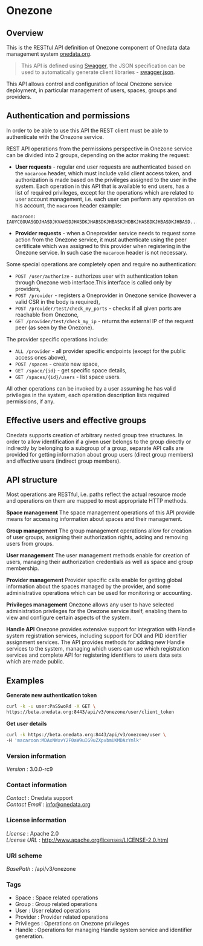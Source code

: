 # Onezone


<a name="overview"></a>
## Overview
This is the RESTful API definition of Onezone component of Onedata data management system [onedata.org](http://www.onedata.org).

> This API is defined using [Swagger](http://swagger.io/), the JSON specification can be used to automatically generate
> client libraries - [swagger.json](../../../swagger/onezone/swagger.json).

This API allows control and configuration of local Onezone service deployment, in particular management
of users, spaces, groups and providers.

## Authentication and permissions
In order to be able to use this API the REST client must be able to authenticate with the Onezone service.

REST API operations from the permissions perspective in Onezone service can be divided into 2 groups,
depending on the actor making the request:
 * **User requests** - regular end user requests are authenticated based on the `macaroon` header, which
 must include valid client access token, and authorization is made based on the privileges assigned
 to the user in the system. Each operation in this API that is available to end users, has a list of
 required privileges, except for the operations which are related to user account management, i.e.
 each user can perform any operation on his account, the `macaroon` header example:
 ```
   macaroon: IAUYCGOUASGDJHASDJKVAHSDJHASDKJHABSDKJHBASKJHDBKJHASBDKJHBASDKJHBASD...
 ```
 * **Provider requests** - when a Oneprovider service needs to request some action from the Onezone service,
 it must authenticate using the peer certificate which was assigned to this provider when registering
 in the Onezone service. In such case the `macaroon` header is not necessary.

Some special operations are completely open and require no authentication:
 * `POST /user/authorize` - authorizes user with authentication token through
 Onezone web interface.This interface is called only by providers, 
 * `POST /provider` - registers a Oneprovider in Onezone service 
 (however a valid CSR in the body is required),
 * `POST /provider/test/check_my_ports` - checks if all given ports 
 are reachable from Onezone,
 * `GET /provider/test/check_my_ip` - returns the external IP of the request peer (as seen by the Onezone).

The provider specific operations include:
 * `ALL /provider` - all provider specific endpoints (except for the public access ones above),
 * `POST /spaces` - create new space,
 * `GET /space/{id}` - get specific space details,
 * `GET /spaces/{id}/users` - list space users.
 
All other operations can be invoked by a user assuming he has valid privileges in the system,
each operation description lists required permissions, if any.

## Effective users and effective groups
Onedata supports creation of arbitrary nested group tree structures. In order to allow identification
if a given user belongs to the group directly or indirectly by belonging to a subgroup of a group,
separate API calls are provided for getting information about group users (direct group members) and 
effective users (indirect group members).

## API structure
Most operations are RESTful, i.e. paths reflect the actual resource mode and operations on them are mapped to
most appropriate HTTP methods.

**Space management**
The space management operations of this API provide means for accessing information about spaces 
and their management.

**Group management**
The group management operations allow for creation of user groups, assigning their authorization rights,
adding and removing users from groups.

**User management**
The user management methods enable for creation of users, managing their authorization
credentials as well as space and group membership.

**Provider management**
Provider specific calls enable for getting global information about the spaces managed by the provider,
and some administrative operations which can be used for monitoring or accounting.

**Privileges management**
Onezone allows any user to have selected administration privileges for the Onezone service itself,
enabling them to view and configure certain aspects of the system.

**Handle API**
Onezone provides extensive support for integration with Handle system registration
services, including support for DOI and PID identifier assignment services. The API
provides methods for adding new Handle services to the system, managing which users
can use which registration services and complete API for registering identifiers to
users data sets which are made public.


## Examples

**Generate new authentication token**
```bash
curl -k -u user:PaSSwoRd -X GET \
https://beta.onedata.org:8443/api/v3/onezone/user/client_token
```

**Get user details**
```bash
curl -k https://beta.onedata.org:8443/api/v3/onezone/user \
-H 'macaroon:MDAxNWxvY2F0aW9uIG9uZXpvbmUKMDAzYmlk'
```


### Version information
*Version* : 3.0.0-rc9


### Contact information
*Contact* : Onedata support  
*Contact Email* : info@onedata.org


### License information
*License* : Apache 2.0  
*License URL* : http://www.apache.org/licenses/LICENSE-2.0.html


### URI scheme
*BasePath* : /api/v3/onezone


### Tags

* Space : Space related operations
* Group : Group related operations
* User : User related operations
* Provider : Provider related operations
* Privileges : Operations on Onezone privileges
* Handle : Operations for managing Handle system service and identifier generation.



